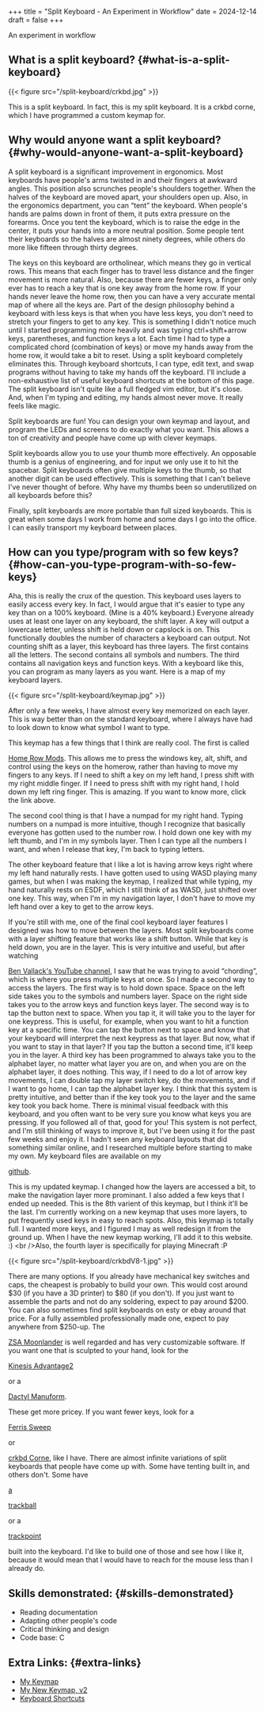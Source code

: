 +++
title = "Split Keyboard - An Experiment in Workflow"
date = 2024-12-14
draft = false
+++

An experiment in workflow


## What is a split keyboard? {#what-is-a-split-keyboard}

{{< figure src="/split-keyboard/crkbd.jpg" >}}

This is a split keyboard. In fact, this is my split keyboard. It is a crkbd corne, which I have programmed a custom keymap for.


## Why would anyone want a split keyboard? {#why-would-anyone-want-a-split-keyboard}

A split keyboard is a significant improvement in ergonomics. Most
              keyboards have people's arms twisted in and their fingers at
              awkward angles. This position also scrunches people's shoulders
              together. When the halves of the keyboard are moved apart, your
              shoulders open up. Also, in the ergonomics department, you can
              “tent” the keyboard. When people's hands are palms down in front
              of them, it puts extra pressure on the forearms. Once you tent the
              keyboard, which is to raise the edge in the center, it puts your
              hands into a more neutral position. Some people tent their
              keyboards so the halves are almost ninety degrees, while others do
              more like fifteen through thirty degrees.

The keys on this keyboard are ortholinear, which means they go in
              vertical rows. This means that each finger has to travel less
              distance and the finger movement is more natural. Also, because
              there are fewer keys, a finger only ever has to reach a key that
              is one key away from the home row. If your hands never leave the
              home row, then you can have a very accurate mental map of where
              all the keys are. Part of the design philosophy behind a keyboard
              with less keys is that when you have less keys, you don't need to
              stretch your fingers to get to any key. This is something I didn't
              notice much until I started programming more heavily and was
              typing ctrl+shift+arrow keys, parentheses, and function keys a
              lot. Each time I had to type a complicated chord (combination of
              keys) or move my hands away from the home row, it would take a bit
              to reset. Using a split keyboard completely eliminates this.
              Through keyboard shortcuts, I can type, edit text, and swap
              programs without having to take my hands off the keyboard. I'll
              include a non-exhaustive list of useful keyboard shortcuts at the
              bottom of this page. The split keyboard isn't quite like a full
              fledged vim editor, but it's close. And, when I'm typing and
              editing, my hands almost never move. It really feels like magic.

Split keyboards are fun! You can design your own keymap and
layout, and program the LEDs and screens to do exactly what you
want. This allows a ton of creativity and people have come up with
clever keymaps.

Split keyboards allow you to use your thumb more effectively. An
opposable thumb is a genius of engineering, and for input we only
use it to hit the spacebar. Split keyboards often give multiple
keys to the thumb, so that another digit can be used effectively.
This is something that I can't believe I've never thought of
before. Why have my thumbs been so underutilized on all keyboards
before this?

Finally, split keyboards are more portable than full sized
keyboards. This is great when some days I work from home and some
days I go into the office. I can easily transport my keyboard
between places.


## How can you type/program with so few keys? {#how-can-you-type-program-with-so-few-keys}

Aha, this is really the crux of the question. This keyboard uses
layers to easily access every key. In fact, I would argue that
it's easier to type any key than on a 100% keyboard. (Mine is a
40% keyboard.) Everyone already uses at least one layer on any
keyboard, the shift layer. A key will output a lowercase letter,
unless shift is held down or capslock is on. This functionally
doubles the number of characters a keyboard can output. Not
counting shift as a layer, this keyboard has three layers. The
first contains all the letters. The second contains all symbols
and numbers. The third contains all navigation keys and function
keys. With a keyboard like this, you can program as many layers as
you want. Here is a map of my keyboard layers.

{{< figure src="/split-keyboard/keymap.jpg" >}}

After only a few weeks, I have almost every key memorized on each
              layer. This is way better than on the standard keyboard, where I
              always have had to look down to know what symbol I want to type.

This keymap has a few things that I think are really cool. The
              first is called

<a href="https://precondition.github.io/home-row-mods%22" target="_blank" rel="noopener noreferrer">Home Row Mods</a>.
This allows me to press the windows key, alt, shift, and
control using the keys on the homerow, rather than having to move
my fingers to any keys. If I need to shift a key on my left hand,
I press shift with my right middle finger. If I need to press
shift with my right hand, I hold down my left ring finger. This is
amazing. If you want to know more, click the link above.

The second cool thing is that I have a numpad for my right hand.
              Typing numbers on a numpad is more intuitive, though I recognize
              that basically everyone has gotten used to the number row. I hold
              down one key with my left thumb, and I'm in my symbols layer. Then
              I can type all the numbers I want, and when I release that key,
              I'm back to typing letters.

The other keyboard feature that I like a lot is having arrow keys
right where my left hand naturally rests. I have gotten used to
using WASD playing many games, but when I was making the keymap, I
realized that while typing, my hand naturally rests on ESDF, which
I still think of as WASD, just shifted over one key. This way,
when I'm in my navigation layer, I don't have to move my left hand
over a key to get to the arrow keys.

If you're still with me, one of the final cool keyboard layer
features I designed was how to move between the layers. Most split
keyboards come with a layer shifting feature that works like a
shift button. While that key is held down, you are in the layer.
This is very intuitive and useful, but after watching

<a href="https://www.youtube.com/c/BenVallack" target="_blank" rel="noopener noreferrer">Ben Vallack's YouTube channel</a>,
I saw that he was trying to avoid “chording”, which is where
you press multiple keys at once. So I made a second way to access
the layers. The first way is to hold down space. Space on the left
side takes you to the symbols and numbers layer. Space on the
right side takes you to the arrow keys and function keys layer.
The second way is to tap the button next to space. When you tap
it, it will take you to the layer for one keypress. This is
useful, for example, when you want to hit a function key at a
specific time. You can tap the button next to space and know that
your keyboard will interpret the next keypress as that layer. But
now, what if you want to stay in that layer? If you tap the button
a second time, it'll keep you in the layer. A third key has been
programmed to always take you to the alphabet layer, no matter
what layer you are on, and when you are on the alphabet layer, it
does nothing. This way, if I need to do a lot of arrow key
movements, I can double tap my layer switch key, do the movements,
and if I want to go home, I can tap the alphabet layer key. I
think that this system is pretty intuitive, and better than if the
key took you to the layer and the same key took you back home.
There is minimal visual feedback with this keyboard, and you often
want to be very sure you know what keys you are pressing. If you
followed all of that, good for you! This system is not perfect,
and I'm still thinking of ways to improve it, but I've been using
it for the past few weeks and enjoy it. I hadn't seen any keyboard
layouts that did something similar online, and I researched
multiple before starting to make my own. My keyboard files are
available on my

<a href="https://github.com/emdashii/qmk_firmware/tree/master/keyboards/crkbd/keymaps/emdashiiAnimation%22" target="_blank" rel="noopener noreferrer">github</a>.

This is my updated keymap. I changed how the layers are accessed a
              bit, to make the navigation layer more prominant. I also added a
              few keys that I ended up needed. This is the 8th varient of this
              keymap, but I think it'll be the last. I'm currently working on a
              new keymap that uses more layers, to put frequently used keys in
              easy to reach spots. Also, this keymap is totally full. I wanted
              more keys, and I figured I may as well redesign it from the ground
              up. When I have the new keymap working, I'll add it to this
              website. :) &lt;br /&gt;Also, the fourth layer is specifically for
              playing Minecraft :P

{{< figure src="/split-keyboard/crkbdV8-1.jpg" >}}

There are many options. If you already have mechanical key
              switches and caps, the cheapest is probably to build your own.
              This would cost around $30 (if you have a 3D printer) to $80 (if
              you don't). If you just want to assemble the parts and not do any
              soldering, expect to pay around $200. You can also sometimes find
              split keyboards on esty or ebay around that price. For a fully
              assembled professionally made one, expect to pay anywhere from
              $250-up. The

<a href="https://www.zsa.io/moonlander/" target="_blank" rel="noopener noreferrer">ZSA Moonlander</a>
is well regarded and has very customizable software. If you want
one that is sculpted to your hand, look for the

<a href="https://kinesis-ergo.com/shop/advantage2/" target="_blank" rel="noopener noreferrer">Kinesis Advantage2</a>

or a

<a href="https://github.com/adereth/dactyl-keyboard" target="_blank" rel="noopener noreferrer">Dactyl Manuform</a>.

These get more pricey. If you want fewer keys, look for a

<a href="https://github.com/davidphilipbarr/Sweep" target="_blank" rel="noopener noreferrer">Ferris Sweep</a>

or

<a href="https://github.com/foostan/crkbd" target="_blank" rel="noopener noreferrer">crkbd Corne</a>,
 like I have. There are almost infinite variations of split
keyboards that people have come up with. Some have tenting built
in, and others don't. Some have

<a href="https://github.com/greyhatmiddleman/crkbd-pimoroni-trackball" target="_blank" rel="noopener noreferrer">a</a>

<a href="https://github.com/Bastardkb/Charybdis" target="_blank" rel="noopener noreferrer">trackball</a>

or a

<a href="https://github.com/joric/jorne/wiki/Trackpoint" target="_blank" rel="noopener noreferrer">trackpoint</a>

built into the keyboard. I'd like to build one of those and see
how I like it, because it would mean that I would have to reach
for the mouse less than I already do.


## Skills demonstrated: {#skills-demonstrated}

-   Reading documentation
-   Adapting other people's code
-   Critical thinking and design
-   Code base: C


## Extra Links: {#extra-links}

-   [My Keymap](/split-keyboard/crkbdV6.pdf)
-   [My New Keymap, v2](/split-keyboard/KeyboardLayoutScreenshotsv2.pdf)
-   [Keyboard Shortcuts](/posts/keyboard-shortcuts)
